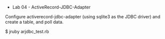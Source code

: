 * Lab 04 - ActiveRecord-JDBC-Adapter

Configure activerecord-jdbc-adapter (using sqlite3 as the JDBC driver)
and create a table, and poll data.

$ jruby arjdbc_test.rb
